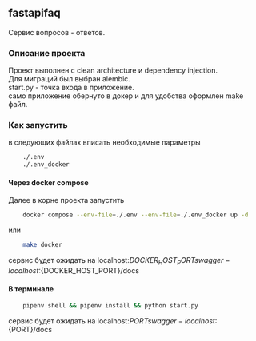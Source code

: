 ## fastapifaq  
Сервис вопросов - ответов.    

### Описание проекта
Проект выполнен с clean architecture и dependency injection.   
Для миграций был выбран alembic.   
start.py - точка входа в приложение.   
само приложение обернуто в докер и для удобства оформлен make файл.   

### Как запустить
в следующих файлах вписать необходимые параметры
```bash
    ./.env
    ./.env_docker
```
#### Через docker compose
Далее в корне проекта запустить
```bash
    docker compose --env-file=./.env --env-file=./.env_docker up -d
```
или
```bash
    make docker
```
сервис будет ожидать на localhost:${DOCKER_HOST_PORT}    
swagger - localhost:${DOCKER_HOST_PORT}/docs

#### В терминале
```bash
    pipenv shell && pipenv install && python start.py
```
сервис будет ожидать на localhost:${PORT}    
swagger - localhost:${PORT}/docs
